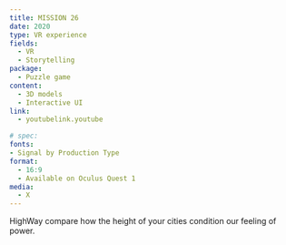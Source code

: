```yaml
---
title: MISSION 26
date: 2020
type: VR experience
fields:
  - VR
  - Storytelling
package:
  - Puzzle game
content:
  - 3D models
  - Interactive UI
link:
  - youtubelink.youtube

# spec:
fonts:
- Signal by Production Type
format:
  - 16:9
  - Available on Oculus Quest 1
media:
  - X
---
```

HighWay compare how the height of your cities condition our feeling of power.